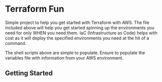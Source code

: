 # Terraform Fun

Simple project to help you get started with Terraform with AWS. The file included above will help you get started spinning up the environments you need for only WHEN you need them. IaC (Infrastructure as Code) helps with cost as it will deploy the specified environments you need at the hit of a command.

The shell scripts above are simple to populate. Ensure to  populate the variables file with information from your AWS environment. 

## Getting Started
 
